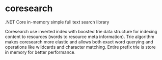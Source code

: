 # coresearch
 .NET Core in-memory simple full text search library

Coresearch use inverted index with boosted trie data structure for indexing content to resources (words to resource meta information). Trie algorithm makes coresearch more elastic and allows both exact word querying and operations like wildcards and character matching. Entire prefix trie is store in memory for better performance.
